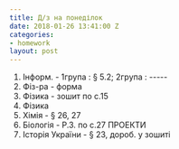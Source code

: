 ```yaml
---
title: Д/з на понеділок
date: 2018-01-26 13:41:00 Z
categories:
- homework
layout: post
---
```


1. Інформ. - 1група : &sect; 5.2; 2група : -----
2. Фіз-ра - форма
3. Фізика - зошит по с.15
4. Фізика
5. Хімія - &sect; 26, 27
6. Біологія - Р.З. по с.27 ПРОЕКТИ
7. Історія України - &sect; 23, дороб. у зошиті